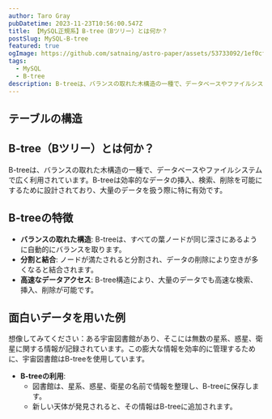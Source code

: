 ```yaml
---
author: Taro Gray
pubDatetime: 2023-11-23T10:56:00.547Z
title: 【MySQL正規系】B-tree（Bツリー）とは何か？
postSlug: MySQL-B-tree
featured: true
ogImage: https://github.com/satnaing/astro-paper/assets/53733092/1ef0cf03-8137-4d67-ac81-84a032119e3a
tags:
  - MySQL
  - B-tree
description: B-treeは、バランスの取れた木構造の一種で、データベースやファイルシステムで広く利用されています。B-treeは効率的なデータの挿入、検索、削除を可能にするために設計されており、大量のデータを扱う際に特に有効です。
---
```


## テーブルの構造

## B-tree（Bツリー）とは何か？

B-treeは、バランスの取れた木構造の一種で、データベースやファイルシステムで広く利用されています。B-treeは効率的なデータの挿入、検索、削除を可能にするために設計されており、大量のデータを扱う際に特に有効です。

## B-treeの特徴

- **バランスの取れた構造**: B-treeは、すべての葉ノードが同じ深さにあるように自動的にバランスを取ります。
- **分割と結合**: ノードが満たされると分割され、データの削除により空きが多くなると結合されます。
- **高速なデータアクセス**: B-tree構造により、大量のデータでも高速な検索、挿入、削除が可能です。

## 面白いデータを用いた例

想像してみてください：ある宇宙図書館があり、そこには無数の星系、惑星、衛星に関する情報が記録されています。この膨大な情報を効率的に管理するために、宇宙図書館はB-treeを使用しています。

- **B-treeの利用**:
  - 図書館は、星系、惑星、衛星の名前で情報を整理し、B-treeに保存します。
  - 新しい天体が発見されると、その情報はB-treeに追加されます。
